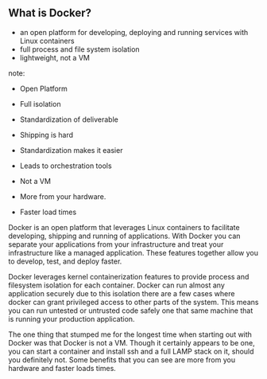 ## What is Docker?

* an open platform for developing, deploying and running services with Linux containers
* full process and file system isolation
* lightweight, not a VM

note:

- Open Platform

- Full isolation

- Standardization of deliverable

- Shipping is hard

- Standardization makes it easier

- Leads to orchestration tools

- Not a VM

- More from your hardware.

- Faster load times

Docker is an open platform that leverages Linux containers to facilitate
developing, shipping and running of applications. With Docker you can separate
your applications from your infrastructure and treat your infrastructure like a
managed application. These features together allow you to develop, test, and
deploy faster.

Docker leverages kernel containerization features to provide process and
filesystem isolation for each container. Docker can run almost any application
securely due to this isolation there are a few cases where docker can grant
privileged access to other parts of the system. This means you can run untested
or untrusted code safely one that same machine that is running your production
application.

The one thing that stumped me for the longest time when starting out with
Docker was that Docker is not a VM. Though it certainly appears to be one, you
can start a container and install ssh and a full LAMP stack on it, should you
definitely not. Some benefits that you can see are more from you hardware and
faster loads times.
